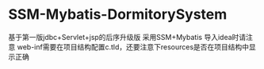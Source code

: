 # SSM-Mybatis-DormitorySystem

基于第一版jdbc+Servlet+jsp的后序升级版 采用SSM+Mybatis
导入idea时请注意 web-inf需要在项目结构配置c.tld，还要注意下resources是否在项目结构中显示正确
